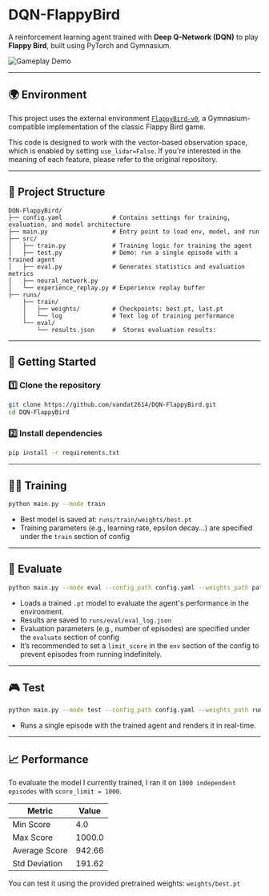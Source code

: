 # DQN-FlappyBird

A reinforcement learning agent trained with **Deep Q-Network (DQN)** to play **Flappy Bird**, built using PyTorch and Gymnasium.

![Gameplay Demo](assets/demo.gif)

---

## 🌍 Environment

This project uses the external environment [`FlappyBird-v0`](https://github.com/markub3327/flappy-bird-gymnasium), a Gymnasium-compatible implementation of the classic Flappy Bird game.

This code is designed to work with the vector-based observation space, which is enabled by setting `use_lidar=False`.  If you're interested in the meaning of each feature, please refer to the original repository.


---

## 📂 Project Structure

```
DQN-FlappyBird/
├── config.yaml              # Contains settings for training, evaluation, and model architecture
├── main.py                  # Entry point to load env, model, and run
├── src/
│   ├── train.py             # Training logic for training the agent
│   ├── test.py              # Demo: run a single episode with a trained agent
│   ├── eval.py              # Generates statistics and evaluation metrics
│   ├── neural_network.py
│   └── experience_replay.py # Experience replay buffer
├── runs/
    ├── train/
    │   ├── weights/         # Checkpoints: best.pt, last.pt
    │   └── log              # Text log of training performance
    └── eval/
        └── results.json     #  Stores evaluation results:

```

---

## 🚀 Getting Started

### 1️⃣ Clone the repository
```bash
git clone https://github.com/vandat2614/DQN-FlappyBird.git
cd DQN-FlappyBird
```

### 2️⃣ Install dependencies
```bash
pip install -r requirements.txt
```

---

## 🏋️‍♂️ Training

```bash
python main.py --mode train
```

- Best model is saved at: `runs/train/weights/best.pt`
- Training parameters (e.g., learning rate, epsilon decay...) are specified under the `train` section of config
---

## 🧪 Evaluate

```bash
python main.py --mode eval --config_path config.yaml --weights_path path/to/your/weights.pt
```

- Loads a trained `.pt` model to evaluate the agent's performance in the environment.
- Results are saved to `runs/eval/eval_log.json`
- Evaluation parameters (e.g., number of episodes) are specified under the `evaluate` section of config
- It’s recommended to set a `limit_score` in the `env` section of the config to prevent episodes from running indefinitely.
---

## 🎮 Test


```bash
python main.py --mode test --config_path config.yaml --weights_path runs/train/weights/best.pt
```

- Runs a single episode with the trained agent and renders it in real-time.

---

## 📈 Performance

To evaluate the model I currently trained, I ran it on ``1000 independent episodes`` with `score_limit = 1000`.

| Metric        | Value      |
|---------------|------------|
| Min Score     | 4.0        |
| Max Score     | 1000.0     |
| Average Score | 942.66     |
| Std Deviation | 191.62     |

You can test it using the provided pretrained weights: `weights/best.pt`